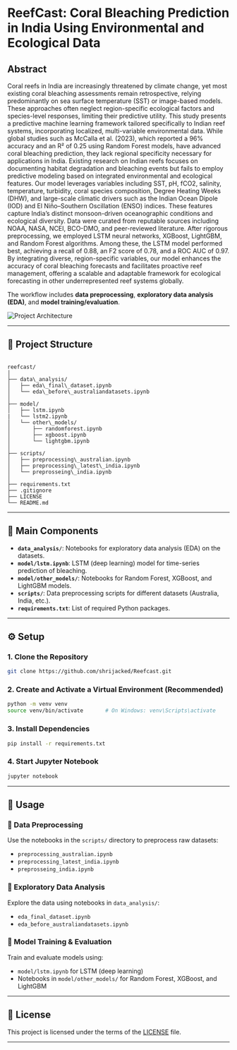 
# ReefCast: Coral Bleaching Prediction in India Using Environmental and Ecological Data
## Abstract
Coral reefs in India are increasingly threatened by climate change, yet most existing coral bleaching assessments remain retrospective, relying predominantly on sea surface temperature (SST) or image-based models. These approaches often neglect region-specific ecological factors and species-level responses, limiting their predictive utility. This study presents a predictive machine learning framework tailored specifically to Indian reef systems, incorporating localized, multi-variable environmental data. While global studies such as McCalla et al. (2023), which reported a 96% accuracy and an R² of 0.25 using Random Forest models, have advanced coral bleaching prediction, they lack regional specificity necessary for applications in India. Existing research on Indian reefs focuses on documenting habitat degradation and bleaching events but fails to employ predictive modeling based on integrated environmental and ecological features. Our model leverages variables including SST, pH, fCO2, salinity, temperature, turbidity, coral species composition, Degree Heating Weeks (DHW), and large-scale climatic drivers such as the Indian Ocean Dipole (IOD) and El Niño–Southern Oscillation (ENSO) indices. These features capture India’s distinct monsoon-driven oceanographic conditions and ecological diversity. Data were curated from reputable sources including NOAA, NASA, NCEI, BCO-DMO, and peer-reviewed literature. After rigorous preprocessing, we employed LSTM neural networks, XGBoost, LightGBM, and Random Forest algorithms. Among these, the LSTM model performed best, achieving a recall of 0.88, an F2 score of 0.78, and a ROC AUC of 0.97. By integrating diverse, region-specific variables, our model enhances the accuracy of coral bleaching forecasts and facilitates proactive reef management, offering a scalable and adaptable framework for ecological forecasting in other underrepresented reef systems globally.

The workflow includes **data preprocessing**, **exploratory data analysis (EDA)**, and **model training/evaluation**.

![Project Architecture](https://ai3011.plaksha.edu.in/Spring%202025/Images/Rishit%20Anand.png)

---

## 📁 Project Structure

```

reefcast/
│
├── data\_analysis/
│   ├── eda\_final\_dataset.ipynb
│   └── eda\_before\_australiandatasets.ipynb
│
├── model/
│   ├── lstm.ipynb
|   └── lstm2.ipynb
│   └── other\_models/
│       ├── randomforest.ipynb
│       ├── xgboost.ipynb
│       └── lightgbm.ipynb
│
├── scripts/
│   ├── preprocessing\_australian.ipynb
│   ├── preprocessing\_latest\_india.ipynb
│   └── preprosseing\_india.ipynb
│
├── requirements.txt
├── .gitignore
├── LICENSE
└── README.md

````

---

## 🧩 Main Components

- **`data_analysis/`**: Notebooks for exploratory data analysis (EDA) on the datasets.
- **`model/lstm.ipynb`**: LSTM (deep learning) model for time-series prediction of bleaching.
- **`model/other_models/`**: Notebooks for Random Forest, XGBoost, and LightGBM models.
- **`scripts/`**: Data preprocessing scripts for different datasets (Australia, India, etc.).
- **`requirements.txt`**: List of required Python packages.

---

## ⚙️ Setup

### 1. Clone the Repository

```bash
git clone https://github.com/shrijacked/Reefcast.git
````

### 2. Create and Activate a Virtual Environment (Recommended)

```bash
python -m venv venv
source venv/bin/activate       # On Windows: venv\Scripts\activate
```

### 3. Install Dependencies

```bash
pip install -r requirements.txt
```

### 4. Start Jupyter Notebook

```bash
jupyter notebook
```

---

## 🚀 Usage

### 🔹 Data Preprocessing

Use the notebooks in the `scripts/` directory to preprocess raw datasets:

* `preprocessing_australian.ipynb`
* `preprocessing_latest_india.ipynb`
* `preprosseing_india.ipynb`

### 🔹 Exploratory Data Analysis

Explore the data using notebooks in `data_analysis/`:

* `eda_final_dataset.ipynb`
* `eda_before_australiandatasets.ipynb`

### 🔹 Model Training & Evaluation

Train and evaluate models using:

* `model/lstm.ipynb` for LSTM (deep learning)
* Notebooks in `model/other_models/` for Random Forest, XGBoost, and LightGBM

---

## 📄 License

This project is licensed under the terms of the [LICENSE](./LICENSE) file.

---
